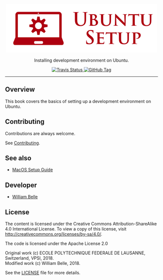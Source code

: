 <p align="center">
  <img alt="Ubuntu Setup" src="https://raw.githubusercontent.com/innovativeinnovation/ubuntu-setup/master/docs/readme/readme-logo.png">
</p>

<p align="center">
  Installing development environment on Ubuntu.
</p>

<p align="center">
  <a href="https://travis-ci.org/innovativeinnovation/ubuntu-setup">
    <img alt="Travis Status" src="https://travis-ci.org/innovativeinnovation/ubuntu-setup.svg?branch=master">
  </a>
  <a href='https://github.com/innovativeinnovation/ubuntu-setup/tags'>
    <img alt="GitHub Tag" src="https://img.shields.io/github/tag/innovativeinnovation/ubuntu-setup.svg" />
  </a>
</p>

---

Overview
--------

This book covers the basics of setting up a development environment on Ubuntu.

Contributing
------------

Contributions are always welcome.

See [Contributing](CONTRIBUTING.md).

See also
--------

  * [MacOS Setup Guide](https://sourabhbajaj.com/mac-setup/)

Developer
---------

  * [William Belle](https://github.com/williambelle)

License
-------

The content is licensed under the Creative Commons Attribution-ShareAlike 4.0
International License. To view a copy of this license, visit
http://creativecommons.org/licenses/by-sa/4.0/.


The code is licensed under the Apache License 2.0

Original work (c) ECOLE POLYTECHNIQUE FEDERALE DE LAUSANNE, Switzerland, VPSI, 2018.  
Modified work (c) William Belle, 2018.

See the [LICENSE](LICENSE) file for more details.
